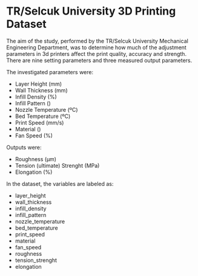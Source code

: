 # TR/Selcuk University 3D Printing Dataset


The aim of the study, performed by the TR/Selcuk University Mechanical Engineering Department, was to determine how much of the adjustment parameters in 3d printers affect the print quality, accuracy and strength. There are nine setting parameters and three measured output parameters.

The investigated parameters were:
- Layer Height (mm)
- Wall Thickness (mm)
- Infill Density (%)
- Infill Pattern ()
- Nozzle Temperature (ºC)
- Bed Temperature (ºC)
- Print Speed (mm/s)
- Material ()
- Fan Speed (%)

Outputs were:
- Roughness (µm)
- Tension (ultimate) Strenght (MPa)
- Elongation (%)

In the dataset, the variables are labeled as:
- layer_height
- wall_thickness
- infill_density
- infill_pattern
- nozzle_temperature
- bed_temperature
- print_speed
- material
- fan_speed
- roughness
- tension_strenght
- elongation

